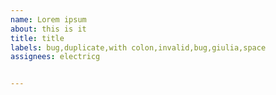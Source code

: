 ```yaml
---
name: Lorem ipsum
about: this is it
title: title
labels: bug,duplicate,with colon,invalid,bug,giulia,space
assignees: electricg


---
```

